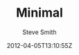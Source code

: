 ---
title: "Minimal"
github: https://github.com/orderedlist/minimal
demo: http://orderedlist.com/minimal/
author: Steve Smith

ssg:
  - Jekyll
cms:
  - No Cms
date: 2012-04-05T13:10:55Z
github_branch: master
---